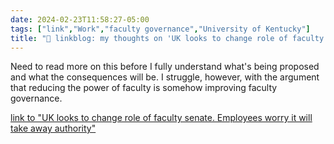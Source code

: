 ```yaml
---
date: 2024-02-23T11:58:27-05:00
tags: ["link","Work","faculty governance","University of Kentucky"]
title: "🔗 linkblog: my thoughts on 'UK looks to change role of faculty senate. Employees worry it will take away authority'"
---
```

Need to read more on this before I fully understand what's being proposed and what the consequences will be. I struggle, however, with the argument that reducing the power of faculty is somehow improving faculty governance.

[link to "UK looks to change role of faculty senate. Employees worry it will take away authority"](https://www.kentucky.com/news/local/education/article285744876.html#storylink=rss)